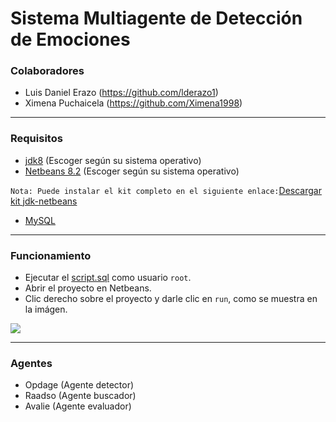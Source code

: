 # Sistema Multiagente de Detección de Emociones
### Colaboradores
  * Luis Daniel Erazo (https://github.com/lderazo1)
  * Ximena Puchaicela (https://github.com/Ximena1998)

---------------------------------

### Requisitos
 * [jdk8](https://www.oracle.com/java/technologies/javase/javase-jdk8-downloads.html) (Escoger según su sistema operativo) 
 * [Netbeans 8.2](https://netbeans.org/downloads/old/8.2/) (Escoger según su sistema operativo)

  ```Nota: Puede instalar el kit completo en el siguiente enlace:```[Descargar kit jdk-netbeans](https://www.oracle.com/technetwork/es/java/javase/downloads/jdk-netbeans-jsp-3413139-esa.html)
  
 * [MySQL](https://www.mysql.com/)

---------------------------------

### Funcionamiento
 * Ejecutar el [script.sql](https://github.com/CarlosCastillo10/SMA-Emociones/blob/main/script-sma-emotions.sql) como usuario ```root```.
 * Abrir el proyecto en Netbeans.
 * Clic derecho sobre el proyecto y darle clic en ```run```, como se muestra en la imágen.
 
 ![](https://github.com/CarlosCastillo10/SMA-Emociones/blob/main/execute.png)
 
---------------------------------

### Agentes
* Opdage (Agente detector)
* Raadso (Agente buscador)
* Avalie (Agente evaluador)
